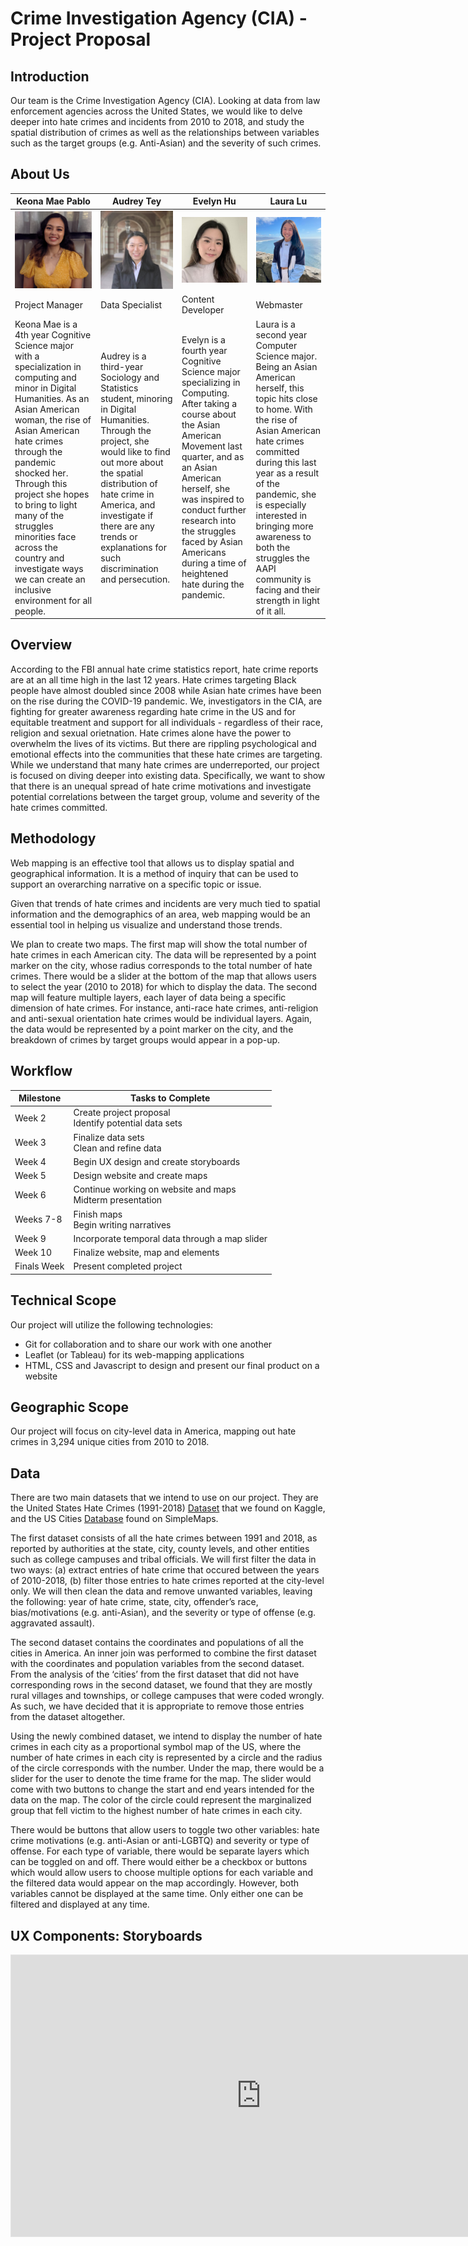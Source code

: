 # Crime Investigation Agency (CIA) - Project Proposal
## Introduction
Our team is the Crime Investigation Agency (CIA). Looking at data from law enforcement agencies across the United States, we would like to delve deeper into hate crimes and incidents from 2010 to 2018, and study the spatial distribution of crimes as well as the relationships between variables such as the target groups (e.g. Anti-Asian) and the severity of such crimes.

## About Us

| Keona Mae Pablo | Audrey Tey | Evelyn Hu | Laura Lu |
| --- | --- | --- | --- |
| <img src="https://github.com/evelyn-s-hu/DH151-CIA/blob/main/images/KeonaMae.png?raw=true" width="350"> | <img src="https://github.com/evelyn-s-hu/DH151-CIA/blob/main/images/AudreyTey.jpg?raw=true" width="350"> | <img src="https://github.com/evelyn-s-hu/DH151-CIA/blob/main/images/EvelynHu.jpg?raw=true" width="350"> | <img src="https://github.com/evelyn-s-hu/DH151-CIA/blob/main/images/LauraLu.jpg?raw=true" width="350"> |
| Project Manager | Data Specialist | Content Developer | Webmaster |
| Keona Mae is a 4th year Cognitive Science major with a specialization in computing and minor in Digital Humanities. As an Asian American woman, the rise of Asian American hate crimes through the pandemic shocked her. Through this project she hopes to bring to light many of the struggles minorities face across the country and investigate ways we can create an inclusive environment for all people. | Audrey is a third-year Sociology and Statistics student, minoring in Digital Humanities. Through the project, she would like to find out more about the spatial distribution of hate crime in America, and investigate if there are any trends or explanations for such discrimination and persecution. | Evelyn is a fourth year Cognitive Science major specializing in Computing. After taking a course about the Asian American Movement last quarter, and as an Asian American herself, she was inspired to conduct further research into the struggles faced by Asian Americans during a time of heightened hate during the pandemic. | Laura is a second year Computer Science major. Being an Asian American herself, this topic hits close to home. With the rise of Asian American hate crimes committed during this last year as a result of the pandemic, she is especially interested in bringing more awareness to both the struggles the AAPI community is facing and their strength in light of it all. | 

## Overview
According to the FBI annual hate crime statistics report, hate crime reports are at an all time high in the last 12 years. Hate crimes targeting Black people have almost doubled since 2008 while Asian hate crimes have been on the rise during the COVID-19 pandemic. We, investigators in the CIA, are fighting for greater awareness regarding hate crime in the US and for equitable treatment and support for all individuals - regardless of their race, religion and sexual orietnation. Hate crimes alone have the power to overwhelm the lives of its victims. But there are rippling psychological and emotional effects into the communities that these hate crimes are targeting. While we understand that many hate crimes are underreported, our project is focused on diving deeper into existing data. Specifically, we want to show that there is an unequal spread of hate crime motivations and investigate potential correlations between the target group, volume and severity of the hate crimes committed.
 
## Methodology
Web mapping is an effective tool that allows us to display spatial and geographical information. It is a method of inquiry that can be used to support an overarching narrative on a specific topic or issue. 

Given that trends of hate crimes and incidents are very much tied to spatial information and the demographics of an area, web mapping would be an essential tool in helping us visualize and understand those trends. 

We plan to create two maps. The first map will show the total number of hate crimes in each American city. The data will be represented by a point marker on the city, whose radius corresponds to the total number of hate crimes. There would be a slider at the bottom of the map that allows users to select the year (2010 to 2018) for which to display the data. The second map will feature multiple layers, each layer of data being a specific dimension of hate crimes. For instance, anti-race hate crimes, anti-religion and anti-sexual orientation hate crimes would be individual layers. Again, the data would be represented by a point marker on the city, and the breakdown of crimes by target groups would appear in a pop-up.

## Workflow
  
| Milestone | Tasks to Complete |
| --- | --- |
| Week 2 | Create project proposal <br> Identify potential data sets |
| Week 3 | Finalize data sets <br> Clean and refine data |
| Week 4 | Begin UX design and create storyboards |
| Week 5 | Design website and create maps |
| Week 6 | Continue working on website and maps <br> Midterm presentation |
| Weeks 7-8 | Finish maps <br> Begin writing narratives |
| Week 9 | Incorporate temporal data through a map slider |
| Week 10 | Finalize website, map and elements |
| Finals Week | Present completed project |

## Technical Scope
Our project will utilize the following technologies:  
- Git for collaboration and to share our work with one another  
- Leaflet (or Tableau) for its web-mapping applications  
- HTML, CSS and Javascript to design and present our final product on a website  

## Geographic Scope 
Our project will focus on city-level data in America, mapping out hate crimes in 3,294 unique cities from 2010 to 2018.  

## Data
There are two main datasets that we intend to use on our project. They are the United States Hate Crimes (1991-2018) <a href="https://www.kaggle.com/datasets/louissebye/united-states-hate-crimes-19912017">Dataset</a> that we found on Kaggle, and the US Cities <a href="https://simplemaps.com/data/us-cities">Database</a> found on SimpleMaps.  

The first dataset consists of all the hate crimes between 1991 and 2018, as reported by authorities at the state, city, county levels, and other entities such as college campuses and tribal officials. We will first filter the data in two ways: (a) extract entries of hate crime that occured between the years of 2010-2018, (b) filter those entries to hate crimes reported at the city-level only. We will then clean the data and remove unwanted variables, leaving the following: year of hate crime, state, city, offender’s race, bias/motivations (e.g. anti-Asian), and the severity or type of offense (e.g. aggravated assault). 

The second dataset contains the coordinates and populations of all the cities in America. An inner join was performed to combine the first dataset with the coordinates and population variables from the second dataset. From the analysis of the ‘cities’ from the first dataset that did not have corresponding rows in the second dataset, we found that they are mostly rural villages and townships, or college campuses that were coded wrongly. As such, we have decided that it is appropriate to remove those entries from the dataset altogether.  

Using the newly combined dataset, we intend to display the number of hate crimes in each city as a proportional symbol map of the US, where the number of hate crimes in each city is represented by a circle and the radius of the circle corresponds with the number. Under the map, there would be a slider for the user to denote the time frame for the map. The slider would come with two buttons to change the start and end years intended for the data on the map. The color of the circle could represent the marginalized group that fell victim to the highest number of hate crimes in each city.  

There would be buttons that allow users to toggle two other variables: hate crime motivations (e.g. anti-Asian or anti-LGBTQ) and severity or type of offense. For each type of variable, there would be separate layers which can be toggled on and off. There would either be a checkbox or buttons which would allow users to choose multiple options for each variable and the filtered data would appear on the map accordingly. However, both variables cannot be displayed at the same time. Only either one can be filtered and displayed at any time. 

## UX Components: Storyboards
<iframe style="border: 1px solid rgba(0, 0, 0, 0.1);" width="800" height="450" src="https://www.figma.com/embed?embed_host=share&url=https%3A%2F%2Fwww.figma.com%2Ffile%2F0EZrYGQCEaDJ6Jb5K1zjj9%2FDh151-CIA%3Fnode-id%3D0%253A1" allowfullscreen></iframe>
